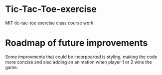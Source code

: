 # Tic-Tac-Toe-exercise
MIT tic-tac-toe exercise class course work
# Roadmap of future improvements
Some improvments that could be incorpoarted is styling, making the code more concise and also adding an animation when player 1 or 2 wins the game.
